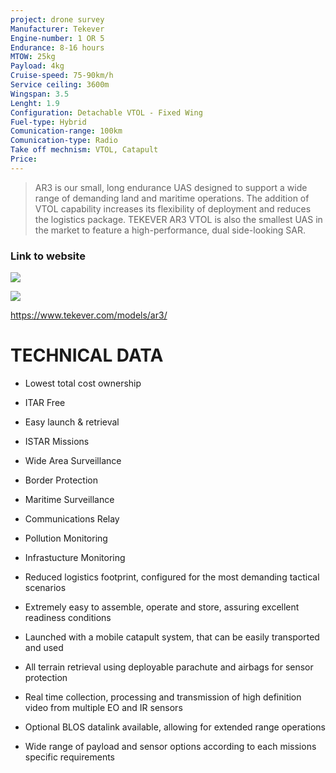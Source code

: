 ```yaml
---
project: drone survey
Manufacturer: Tekever
Engine-number: 1 OR 5
Endurance: 8-16 hours
MTOW: 25kg
Payload: 4kg
Cruise-speed: 75-90km/h
Service ceiling: 3600m
Wingspan: 3.5
Lenght: 1.9
Configuration: Detachable VTOL - Fixed Wing
Fuel-type: Hybrid
Comunication-range: 100km
Comunication-type: Radio
Take off mechnism: VTOL, Catapult
Price:
---
```

>AR3 is our small, long endurance UAS designed to support a wide range of demanding land and maritime operations. The addition of VTOL capability increases its flexibility of deployment and reduces the logistics package. TEKEVER AR3 VTOL is also the smallest UAS in the market to feature a high-performance, dual side-looking SAR.
### Link to website
![](https://i.imgur.com/RpZ4N8q.png)

![](https://i.imgur.com/VjkWtVR.png)

https://www.tekever.com/models/ar3/
# TECHNICAL  DATA

- Lowest total cost ownership
- ITAR Free
- Easy launch & retrieval
- ISTAR Missions
- Wide Area Surveillance
- Border Protection
- Maritime Surveillance
- Communications Relay
- Pollution Monitoring
- Infrastucture Monitoring

- Reduced logistics footprint, configured for the most demanding tactical scenarios
- Extremely easy to assemble, operate and store, assuring excellent readiness conditions
- Launched with a mobile catapult system, that can be easily transported and used
- All terrain retrieval using deployable parachute and airbags for sensor protection
- Real time collection, processing and transmission of high definition video from multiple EO and IR sensors
- Optional BLOS datalink available, allowing for extended range operations
- Wide range of payload and sensor options according to each missions specific requirements